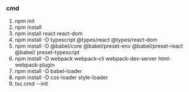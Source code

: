 ### cmd

1. npm init
2. npm install
3. npm install react react-dom
4. npm install -D typescript @types/react @types/react-dom
5. npm install -D @babel/core @babel/preset-env @babel/preset-react @babel/ preset-typescript
6. npm install -D webpack webpack-cli webpack-dev-server html-webpack-plugin
7. npm install -D babel-loader
8. npm install -D css-loader style-loader
9. tsc.cmd --init
